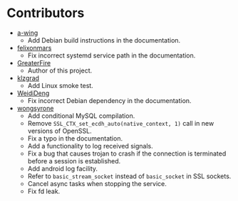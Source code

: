 # Contributors

- [a-wing](https://github.com/a-wing)
    - Add Debian build instructions in the documentation.
- [felixonmars](https://github.com/felixonmars)
    - Fix incorrect systemd service path in the documentation.
- [GreaterFire](https://github.com/GreaterFire)
    - Author of this project.
- [klzgrad](https://github.com/klzgrad)
    - Add Linux smoke test.
- [WeidiDeng](https://github.com/WeidiDeng)
    - Fix incorrect Debian dependency in the documentation.
- [wongsyrone](https://github.com/wongsyrone)
    - Add conditional MySQL compilation.
    - Remove `SSL_CTX_set_ecdh_auto(native_context, 1)` call in new versions of OpenSSL.
    - Fix a typo in the documentation.
    - Add a functionality to log received signals.
    - Fix a bug that causes trojan to crash if the connection is terminated before a session is established.
    - Add android log facility.
    - Refer to `basic_stream_socket` instead of `basic_socket` in SSL sockets.
    - Cancel async tasks when stopping the service.
    - Fix fd leak.
